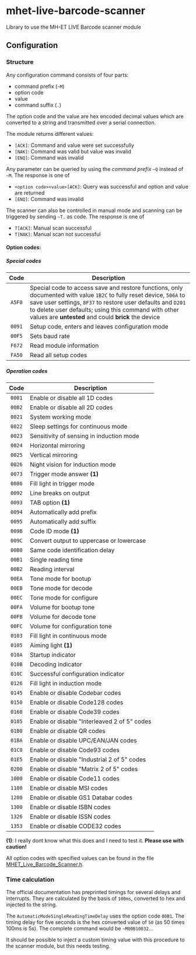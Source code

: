 # mhet-live-barcode-scanner
Library to use the MH-ET LIVE Barcode scanner module

## Configuration

### Structure

Any configuration command consists of four parts:

- command prefix (`~M`)
- option code
- value
- command suffix (`.`)

The option code and the value are hex encoded decimal values which are converted to a string and transmitted over a serial connection.

The module returns different values:

- `[ACK]`: Command and value were set successfully
- `[NAK]`: Command was valid but value was invalid
- `[ENQ]`: Command was invalid

Any parameter can be queried by using the _command prefix_ `~Q` instead of `~M`. The response is one of

- `<option code><value>[ACK]`: Query was successful and option and value are returned
- `[ENQ]`: Command was invalid

The scanner can also be controlled in manual mode and scanning can be triggered by sending `~T.` as code. The response is one of

- `T[ACK]`: Manual scan successful
- `T[NAK]`: Manual scan not successful

#### Option codes:

##### Special codes

| Code   | Description |
|:------:|-------------|
| `A5F0` | Special code to access save and restore functions, only documented with value `1B2C` to fully reset device, `506A` to save user settings, `8F37` to restore user defaults and `D201` to delete user defaults; using this command with other values are **untested** and could **brick** the device |
| `0091` | Setup code, enters and leaves configuration mode |
| `00F5` | Sets baud rate |
| `F672` | Read module information |
| `FA50` | Read all setup codes |

##### Operation codes

| Code   | Description |
|:------:|-------------|
| `0001` | Enable or disable all 1D codes |
| `0002` | Enable or disable all 2D codes |
| `0021` | System working mode |
| `0022` | Sleep settings for continuous mode |
| `0023` | Sensitivity of sensing in induction mode |
| `0024` | Horizontal mirroring |
| `0025` | Vertical mirroring |
| `0026` | Night vision for induction mode |
| `0073` | Trigger mode answer **(1)** |
| `0086` | Fill light in trigger mode |
| `0092` | Line breaks on output |
| `0093` | TAB option **(1)** |
| `0094` | Automatically add prefix |
| `0095` | Automatically add suffix |
| `009B` | Code ID mode **(1)** |
| `009C` | Convert output to uppercase or lowercase |
| `00B0` | Same code identification delay |
| `00B1` | Single reading time |
| `00B2` | Reading interval |
| `00EA` | Tone mode for bootup |
| `00EB` | Tone mode for decode |
| `00EC` | Tone mode for configure |
| `00FA` | Volume for bootup tone |
| `00FB` | Volume for decode tone |
| `00FC` | Volume for configuration tone |
| `0103` | Fill light in continuous mode |
| `0105` | Aiming light **(1)** |
| `010A` | Startup indicator |
| `010B` | Decoding indicator |
| `010C` | Successful configuration indicator |
| `0126` | Fill light in induction mode |
| `0145` | Enable or disable Codebar codes |
| `0150` | Enable or disable Code128 codes |
| `0160` | Enable or disable Code39 codes |
| `0185` | Enable or disable "Interleaved 2 of 5" codes |
| `01B0` | Enable or disable QR codes |
| `01BA` | Enable or disable UPC/EAN/JAN codes |
| `01C0` | Enable or disable Code93 codes |
| `01E5` | Enable or disable "Industrial 2 of 5" codes |
| `0200` | Enable or disable "Matrix 2 of 5" codes |
| `1000` | Enable or disable Code11 codes |
| `1100` | Enable or disable MSI codes |
| `1200` | Enable or disable GS1 Databar codes |
| `1300` | Enable or disable ISBN codes |
| `1326` | Enable or disable ISSN codes |
| `1353` | Enable or disable CODE32 codes |

**(1)**: I really dont know what this does and I need to test it. **Please use with caution!**

All option codes with specified values can be found in the file [MHET_Live_Barcode_Scanner.h](./include/MHET_Live_Barcode_Scanner.h).

### Time calculation

The official documentation has preprinted timings for several delays and interrupts. They are calculated by the basis of `100ms`, converted to hex and injected to the string.

The `AutomaticModeSingleReadingTimeDelay` uses the option code `00B1`. The timing delay for five seconds is the hex converted value of `50` (as 50 times 100ms is 5s). The complete command would be `~M00B10032.`.

It should be possible to inject a custom timing value with this procedure to the scanner module, but this needs testing.